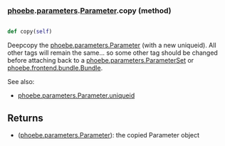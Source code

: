### [phoebe](phoebe.md).[parameters](phoebe.parameters.md).[Parameter](phoebe.parameters.Parameter.md).copy (method)


```py

def copy(self)

```



Deepcopy the [phoebe.parameters.Parameter](phoebe.parameters.Parameter.md) (with a new uniqueid).
All other tags will remain the same... so some other tag should be
changed before attaching back to a [phoebe.parameters.ParameterSet](phoebe.parameters.ParameterSet.md) or
[phoebe.frontend.bundle.Bundle](phoebe.frontend.bundle.Bundle.md).

See also:
* [phoebe.parameters.Parameter.uniqueid](phoebe.parameters.Parameter.uniqueid.md)

Returns
---------
* ([phoebe.parameters.Parameter](phoebe.parameters.Parameter.md)): the copied Parameter object

